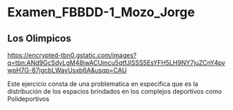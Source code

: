 # Examen_FBBDD-1_Mozo_Jorge
## Los Olimpicos
https://encrypted-tbn0.gstatic.com/images?q=tbn:ANd9GcSdyLgM48iwACUmcu5qtfJlSSS5EsYFH5LH9NY7juZCnY4pvwpH7G-87jgcbLWayUsxb6A&usqp=CAU



Este ejercicio consta de una problematica en especifica que es la distribución de los espacios brindados en los complejos deportivos como Polideportivos
